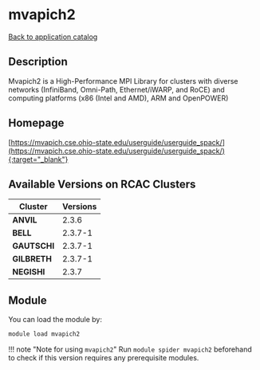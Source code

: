 # mvapich2

[Back to application catalog](../app_catalog.md)

## Description

Mvapich2 is a High-Performance MPI Library for clusters with diverse networks (InfiniBand, Omni-Path, Ethernet/iWARP, and RoCE) and computing platforms (x86 (Intel and AMD), ARM and OpenPOWER)

## Homepage

[https://mvapich.cse.ohio-state.edu/userguide/userguide_spack/](https://mvapich.cse.ohio-state.edu/userguide/userguide_spack/){:target="_blank"}

## Available Versions on RCAC Clusters

|Cluster|Versions|
|---|---|
**ANVIL**|2.3.6
**BELL**|2.3.7-1
**GAUTSCHI**|2.3.7-1
**GILBRETH**|2.3.7-1
**NEGISHI**|2.3.7

## Module

You can load the module by:

```bash
module load mvapich2
```

!!! note "Note for using `mvapich2`"
    Run `module spider mvapich2` beforehand to check if this version requires any prerequisite modules.
